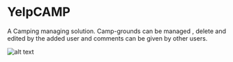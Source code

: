 # YelpCAMP
A Camping managing solution.
Camp-grounds can be managed , delete and edited by the added user and comments can be given by other users.

![alt text](https://github.com/akshajsunil/YelpCAMP/tree/master/screenshots)

